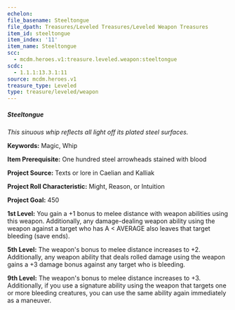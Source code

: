 ```yaml
---
echelon:
file_basename: Steeltongue
file_dpath: Treasures/Leveled Treasures/Leveled Weapon Treasures
item_id: steeltongue
item_index: '11'
item_name: Steeltongue
scc:
  - mcdm.heroes.v1:treasure.leveled.weapon:steeltongue
scdc:
  - 1.1.1:13.3.1:11
source: mcdm.heroes.v1
treasure_type: Leveled
type: treasure/leveled/weapon
---
```


##### Steeltongue

*This sinuous whip reflects all light off its plated steel surfaces.*

**Keywords:** Magic, Whip

**Item Prerequisite:** One hundred steel arrowheads stained with blood

**Project Source:** Texts or lore in Caelian and Kalliak

**Project Roll Characteristic:** Might, Reason, or Intuition

**Project Goal:** 450

**1st Level:** You gain a +1 bonus to melee distance with weapon abilities using this weapon. Additionally, any damage-dealing weapon ability using the weapon against a target who has A < AVERAGE also leaves that target bleeding (save ends).

**5th Level:** The weapon's bonus to melee distance increases to +2. Additionally, any weapon ability that deals rolled damage using the weapon gains a +3 damage bonus against any target who is bleeding.

**9th Level:** The weapon's bonus to melee distance increases to +3. Additionally, if you use a signature ability using the weapon that targets one or more bleeding creatures, you can use the same ability again immediately as a maneuver.
